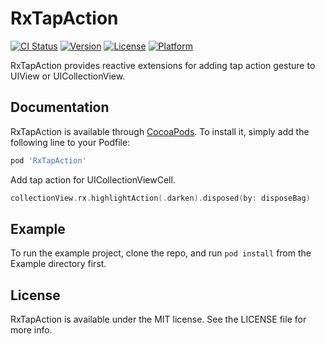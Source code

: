 # RxTapAction

[![CI Status](https://img.shields.io/travis/RxSwiftCommunity/RxTapAction.svg?style=flat)](https://travis-ci.org/RxSwiftCommunity/RxTapAction)
[![Version](https://img.shields.io/cocoapods/v/RxTapAction.svg?style=flat)](https://cocoapods.org/pods/RxTapAction)
[![License](https://img.shields.io/cocoapods/l/RxTapAction.svg?style=flat)](https://cocoapods.org/pods/RxTapAction)
[![Platform](https://img.shields.io/cocoapods/p/RxTapAction.svg?style=flat)](https://cocoapods.org/pods/RxTapAction)

RxTapAction provides reactive extensions for adding tap action gesture to UIView or UICollectionView.

## Documentation

RxTapAction is available through [CocoaPods](https://cocoapods.org). To install
it, simply add the following line to your Podfile:

```ruby
pod 'RxTapAction'
```
Add tap action for UICollectionViewCell.

```Swift
collectionView.rx.highlightAction(.darken).disposed(by: disposeBag)
```

## Example

To run the example project, clone the repo, and run `pod install` from the Example directory first.

## License

RxTapAction is available under the MIT license. See the LICENSE file for more info.
